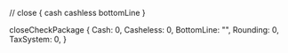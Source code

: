 

// close
{
    cash
    cashless
    bottomLine
}

closeCheckPackage {
	Cash:   0,
	Casheless:  0,
	BottomLine: "",
	Rounding:   0,
	TaxSystem:  0,
}
